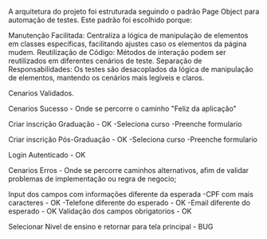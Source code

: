 A arquitetura do projeto foi estruturada seguindo o padrão Page Object para automação de testes. Este padrão foi escolhido porque:

Manutenção Facilitada: Centraliza a lógica de manipulação de elementos em classes específicas, facilitando ajustes caso os elementos da página mudem.
Reutilização de Código: Métodos de interação podem ser reutilizados em diferentes cenários de teste.
Separação de Responsabilidades: Os testes são desacoplados da lógica de manipulação de elementos, mantendo os cenários mais legíveis e claros.




Cenarios Validados.

Cenarios Sucesso - Onde se percorre o caminho "Feliz da aplicação"

Criar inscrição Graduação - OK
-Seleciona curso
-Preenche formulario

Criar inscrição Pós-Graduação - OK
-Seleciona curso
-Preenche formulario

Login Autenticado - OK


Cenarios Erros - Onde se percorre caminhos alternativos, afim de validar problemas de implementação ou regra de negocio;

Input dos campos com informações diferente da esperada
    -CPF com mais caracteres - OK
    -Telefone diferente do esperado - OK
    -Email diferente do esperado - OK
Validação dos campos obrigatorios - OK

Selecionar Nivel de ensino e retornar para tela principal - BUG
